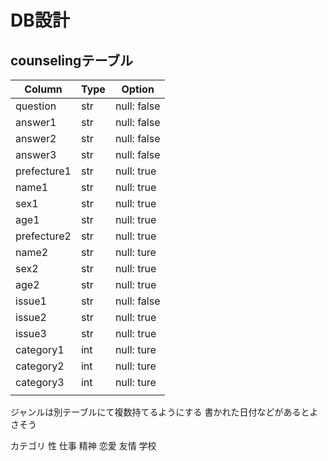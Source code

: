 # DB設計

## counselingテーブル

| Column      | Type | Option      |
| ----------- | ---- | ----------- |
| question    | str  | null: false |
| answer1     | str  | null: false |
| answer2     | str  | null: false |
| answer3     | str  | null: false |
| prefecture1 | str  | null: true  |
| name1       | str  | null: true  |
| sex1        | str  | null: true  |
| age1        | str  | null: true  |
| prefecture2 | str  | null: true  |
| name2       | str  | null: ture  |
| sex2        | str  | null: true  |
| age2        | str  | null: true  |
| issue1      | str  | null: false |
| issue2      | str  | null: true  |
| issue3      | str  | null: true  |
| category1   | int  | null: ture  |
| category2   | int  | null: ture  |
| category3   | int  | null: ture  |
|             |      |             |

ジャンルは別テーブルにて複数持てるようにする
書かれた日付などがあるとよさそう

カテゴリ
性
仕事
精神
恋愛
友情
学校
